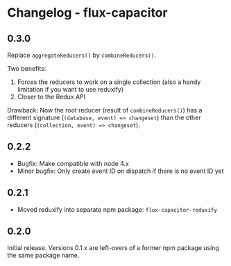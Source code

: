 # Changelog - flux-capacitor

## 0.3.0

Replace `aggregateReducers()` by `combineReducers()`.

Two benefits:
1. Forces the reducers to work on a single collection (also a handy limitation if you want to use reduxify)
2. Closer to the Redux API

Drawback:
Now the root reducer (result of `combineReducers()`) has a different signature (`(database, event) => changeset`) than the other reducers (`(collection, event) => changeset`).


## 0.2.2

- Bugfix: Make compatible with node 4.x
- Minor bugfix: Only create event ID on dispatch if there is no event ID yet

## 0.2.1

- Moved reduxify into separate npm package: `flux-capacitor-reduxify`

## 0.2.0

Initial release. Versions 0.1.x are left-overs of a former npm package using the same package name.
